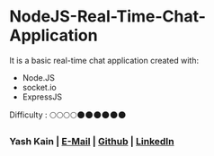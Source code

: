 # NodeJS-Real-Time-Chat-Application

It is a basic real-time chat application created with:

* Node.JS 
* socket.io
* ExpressJS

Difficulty : :full_moon::full_moon::full_moon::full_moon::new_moon::new_moon::new_moon::new_moon::new_moon::new_moon:

### Yash Kain  | [E-Mail](mailto:kain.yash9798@gmail.com) | [Github](https://github.com/yash07kain/) | [LinkedIn](https://www.linkedin.com/in/yashkain/)


